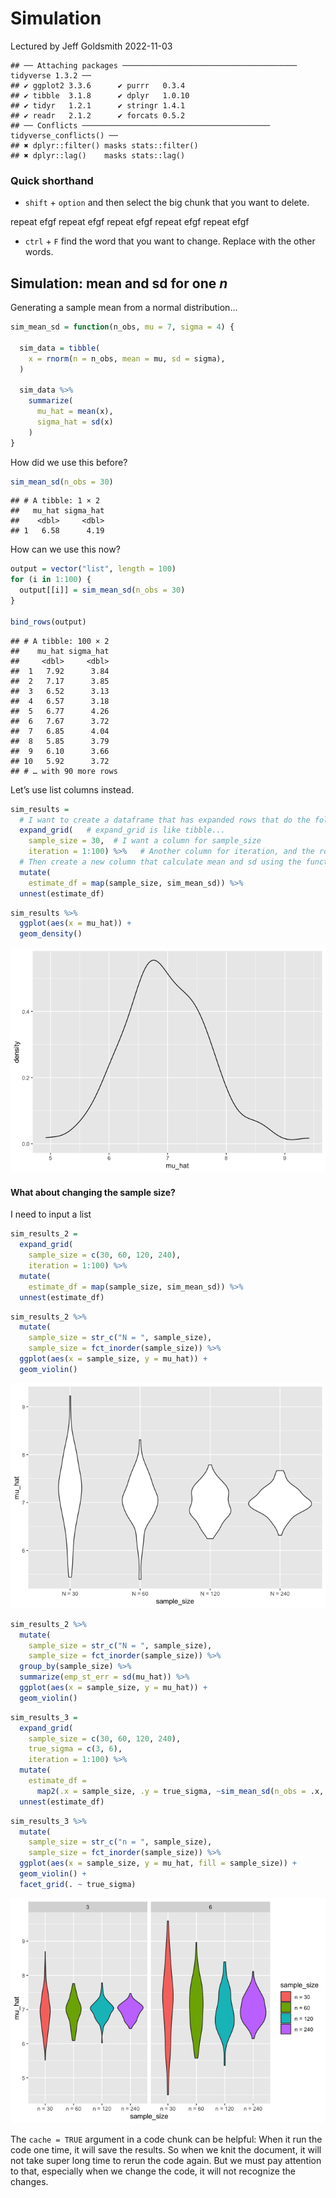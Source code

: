 Simulation
================
Lectured by Jeff Goldsmith
2022-11-03

    ## ── Attaching packages ─────────────────────────────────────── tidyverse 1.3.2 ──
    ## ✔ ggplot2 3.3.6      ✔ purrr   0.3.4 
    ## ✔ tibble  3.1.8      ✔ dplyr   1.0.10
    ## ✔ tidyr   1.2.1      ✔ stringr 1.4.1 
    ## ✔ readr   2.1.2      ✔ forcats 0.5.2 
    ## ── Conflicts ────────────────────────────────────────── tidyverse_conflicts() ──
    ## ✖ dplyr::filter() masks stats::filter()
    ## ✖ dplyr::lag()    masks stats::lag()

### Quick shorthand

-   `shift` + `option` and then select the big chunk that you want to
    delete.

repeat efgf repeat efgf repeat efgf repeat efgf repeat efgf

-   `ctrl` + `F` find the word that you want to change. Replace with the
    other words.

## Simulation: mean and sd for one ***n***

Generating a sample mean from a normal distribution…

``` r
sim_mean_sd = function(n_obs, mu = 7, sigma = 4) {
  
  sim_data = tibble(
    x = rnorm(n = n_obs, mean = mu, sd = sigma),
  )
  
  sim_data %>% 
    summarize(
      mu_hat = mean(x),
      sigma_hat = sd(x)
    )
}
```

How did we use this before?

``` r
sim_mean_sd(n_obs = 30)
```

    ## # A tibble: 1 × 2
    ##   mu_hat sigma_hat
    ##    <dbl>     <dbl>
    ## 1   6.58      4.19

How can we use this now?

``` r
output = vector("list", length = 100)
for (i in 1:100) {
  output[[i]] = sim_mean_sd(n_obs = 30)
}

bind_rows(output)
```

    ## # A tibble: 100 × 2
    ##    mu_hat sigma_hat
    ##     <dbl>     <dbl>
    ##  1   7.92      3.84
    ##  2   7.17      3.85
    ##  3   6.52      3.13
    ##  4   6.57      3.18
    ##  5   6.77      4.26
    ##  6   7.67      3.72
    ##  7   6.85      4.04
    ##  8   5.85      3.79
    ##  9   6.10      3.66
    ## 10   5.92      3.72
    ## # … with 90 more rows

Let’s use list columns instead.

``` r
sim_results = 
  # I want to create a dataframe that has expanded rows that do the following:
  expand_grid(   # expand_grid is like tibble...
    sample_size = 30,  # I want a column for sample_size
    iteration = 1:100) %>%   # Another column for iteration, and the rows go from 1 to 100
  # Then create a new column that calculate mean and sd using the function we created.
  mutate(
    estimate_df = map(sample_size, sim_mean_sd)) %>% 
  unnest(estimate_df)
```

``` r
sim_results %>% 
  ggplot(aes(x = mu_hat)) + 
  geom_density()
```

![](Simulation_files/figure-gfm/unnamed-chunk-3-1.png)<!-- -->

#### What about changing the sample size?

I need to input a list

``` r
sim_results_2 = 
  expand_grid(   
    sample_size = c(30, 60, 120, 240), 
    iteration = 1:100) %>%   
  mutate(
    estimate_df = map(sample_size, sim_mean_sd)) %>% 
  unnest(estimate_df)
```

``` r
sim_results_2 %>% 
  mutate(
    sample_size = str_c("N = ", sample_size),
    sample_size = fct_inorder(sample_size)) %>% 
  ggplot(aes(x = sample_size, y = mu_hat)) + 
  geom_violin()
```

![](Simulation_files/figure-gfm/unnamed-chunk-5-1.png)<!-- -->

``` r
sim_results_2 %>% 
  mutate(
    sample_size = str_c("N = ", sample_size),
    sample_size = fct_inorder(sample_size)) %>% 
  group_by(sample_size) %>% 
  summarize(emp_st_err = sd(mu_hat)) %>% 
  ggplot(aes(x = sample_size, y = mu_hat)) + 
  geom_violin()
```

``` r
sim_results_3 = 
  expand_grid(   
    sample_size = c(30, 60, 120, 240), 
    true_sigma = c(3, 6),
    iteration = 1:100) %>%   
  mutate(
    estimate_df = 
      map2(.x = sample_size, .y = true_sigma, ~sim_mean_sd(n_obs = .x, sigma = .y))) %>%  # ~ tells R that .x and .y go into this function.
  unnest(estimate_df)
```

``` r
sim_results_3 %>% 
  mutate(
    sample_size = str_c("n = ", sample_size),
    sample_size = fct_inorder(sample_size)) %>% 
  ggplot(aes(x = sample_size, y = mu_hat, fill = sample_size)) + 
  geom_violin() + 
  facet_grid(. ~ true_sigma)
```

![](Simulation_files/figure-gfm/unnamed-chunk-8-1.png)<!-- -->

The `cache = TRUE` argument in a code chunk can be helpful: When it run
the code one time, it will save the results. So when we knit the
document, it will not take super long time to rerun the code again. But
we must pay attention to that, especially when we change the code, it
will not recognize the changes.
